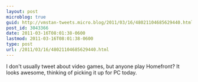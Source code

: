 ```yaml
---
layout: post
microblog: true
guid: http://vmstan-tweets.micro.blog/2011/03/16/48021104685629440.html
post_id: 3043366
date: 2011-03-16T08:01:38-0600
lastmod: 2011-03-16T08:01:38-0600
type: post
url: /2011/03/16/48021104685629440.html
---
```

I don't usually tweet about video games, but anyone play Homefront? It looks awesome, thinking of picking it up for PC today.
